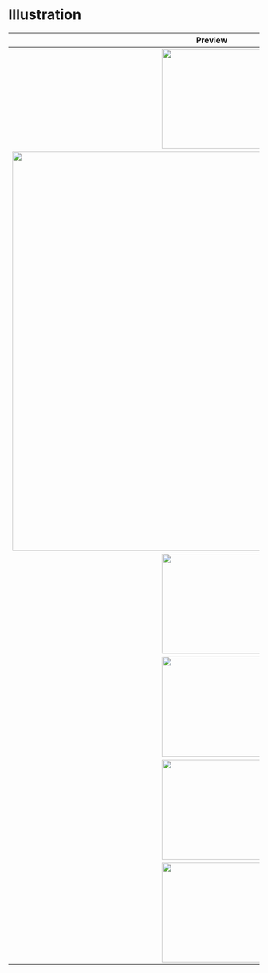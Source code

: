 # Illustration

|               Preview             |  
| :----------------------------------: | 
| <img src="https://github.com/SalarMahani/Illustration/assets/108895916/6deaef47-f890-4ea4-8129-0e45ac45ece0" width="200"></a> |
| <img src="https://github.com/SalarMahani/Illustration/assets/108895916/8e3136c3-1a96-49b6-a0e2-335be83dd98d" width="800"></a> |
| <img src="https://github.com/SalarMahani/Illustration/assets/108895916/b586ef2a-fc5c-4cd1-a0a2-b2cd5a32a72a" width="200"></a> |
| <img src="https://github.com/SalarMahani/Illustration/assets/108895916/ab0c83c1-e02f-42aa-9ad5-ee51e3dc02a3" width="200"></a> |
| <img src="https://github.com/SalarMahani/Illustration/assets/108895916/1f103265-6e74-40b9-bce1-fc9c8010961a" width="200"></a> |
| <img src="https://github.com/SalarMahani/Illustration/assets/108895916/de02c846-4002-4f68-afe6-8277f826276c" width="200"></a> |
